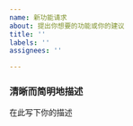 ```yaml
---
name: 新功能请求
about: 提出你想要的功能或你的建议
title: ''
labels: ''
assignees: ''

---
```


### 清晰而简明地描述
在此写下你的描述
